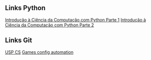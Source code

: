 ## Links Python
[Introdução à Ciência da Computação com Python Parte 1](https://pt.coursera.org/learn/ciencia-computacao-python-conceitos)
[Introdução à Ciência da Computação com Python Parte 2](https://pt.coursera.org/learn/ciencia-computacao-python-conceitos-2)

## Links Git
[USP CS](https://github.com/Guifgr/CourseraUsp)
[Games config automation](https://github.com/Guifgr/AutoConfig)